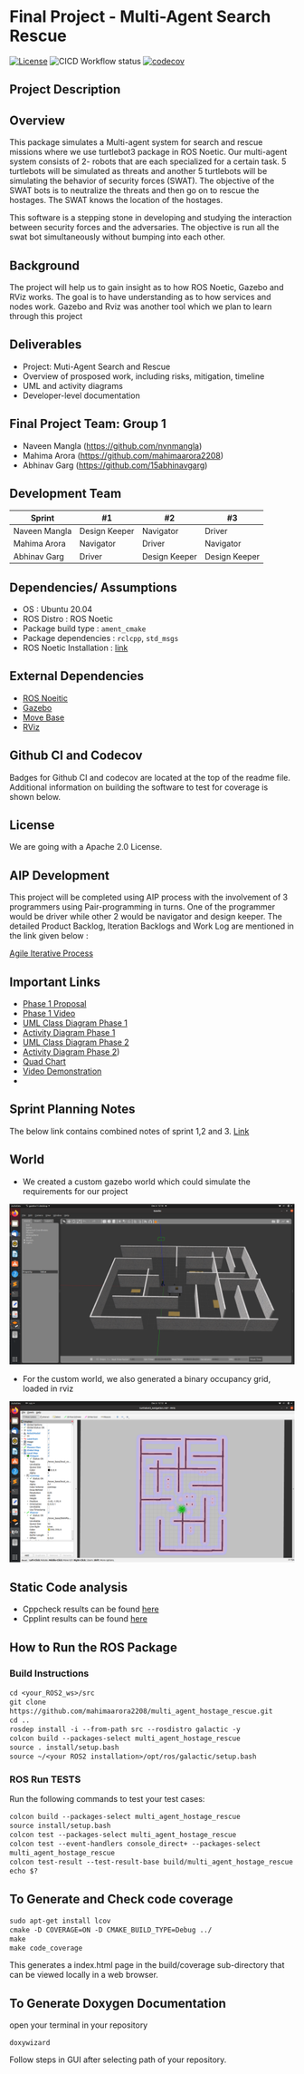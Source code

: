 # Final Project - Multi-Agent Search Rescue
[![License](https://img.shields.io/badge/License-Apache%202.0-blue.svg)](https://opensource.org/licenses/Apache-2.0)
![CICD Workflow status](https://github.com/mahimaarora2208/multi_agent_hostage_rescue/actions/workflows/build_and_coveralls.yml/badge.svg)
[![codecov](https://codecov.io/gh/mahimaarora2208/my-ros2-codecov-exp/branch/main/graph/badge.svg?token=AEULJJEMWV)](https://codecov.io/gh/mahimaarora2208/multi_agent_hostage_rescue)

## Project Description 
## Overview
This package simulates a Multi-agent system for search and rescue missions where we use turtlebot3 package in ROS Noetic. Our multi-agent system consists of 2- robots that are each specialized for a certain task. 5 turtlebots will be simulated as threats and another 5 turtlebots will be simulating the behavior of security forces (SWAT). The objective of the SWAT bots is to neutralize the threats and then go on to rescue the hostages. The SWAT knows the location of the hostages.

This software is a stepping stone in developing and studying the interaction between security forces and the adversaries. The objective is run all the swat bot simultaneously without bumping into each other.

## Background
The project will help us to gain insight as to how ROS Noetic, Gazebo and RViz works. The goal is to have understanding as to how services and nodes work. Gazebo and Rviz was another tool which we plan to learn through this project

## Deliverables
* Project: Muti-Agent Search and Rescue
* Overview of prosposed work, including risks, mitigation, timeline
* UML and activity diagrams
* Developer-level documentation
## Final Project Team: Group 1

 - Naveen Mangla (https://github.com/nvnmangla)
 - Mahima Arora  (https://github.com/mahimaarora2208)
 - Abhinav Garg  (https://github.com/15abhinavgarg)

## Development Team

Sprint | #1 | #2 | #3 |
--- | --- | --- | ---
Naveen Mangla | Design Keeper | Navigator | Driver
Mahima Arora | Navigator | Driver | Navigator
Abhinav Garg | Driver | Design Keeper | Design Keeper  

## Dependencies/ Assumptions

- OS : Ubuntu 20.04 
- ROS Distro : ROS Noetic
- Package build type : ```ament_cmake ```
- Package dependencies : ```rclcpp```, ```std_msgs``` 
- ROS Noetic Installation : [link](http://wiki.ros.org/noetic)

## External Dependencies

- [ROS Noeitic](http://wiki.ros.org/noetic)
- [Gazebo](http://gazebosim.org/)
- [Move Base](http://wiki.ros.org/move_base)
- [RViz](http://wiki.ros.org/rviz)


## Github CI and Codecov

Badges for Github CI and codecov are located at the top of the readme file. 
Additional information on building the software to test for coverage is shown below. 

## License
We are going with a Apache 2.0 License.

## AIP Development

This project will be completed using AIP process with the involvement of 3 programmers using Pair-programming in turns. One of the programmer would be driver while other 2 would be navigator and design keeper. The detailed Product Backlog, Iteration Backlogs and Work Log are mentioned in the link given below :

[Agile Iterative Process](https://docs.google.com/spreadsheets/d/1mDrRoUfZzBNDNiOhypIE3cQk9wSGpyxWhO2YZYkp0Ic/edit?usp=sharing)

## Important Links
   * [Phase 1 Proposal](https://drive.google.com/file/d/1Q7Ae7BqAT_y9z2TzFeA78kWwCRC0aNpY/view?usp=share_link)
   * [Phase 1 Video](https://drive.google.com/file/d/1j9FvWYJ_o5ee0BTNtfcTjndG6ISZVPU-/view)
   * [UML Class Diagram Phase 1](https://drive.google.com/file/d/1heAoCuE7eX8_rLSVcIel38kI9LPRAprV/view?usp=share_link)
   * [Activity Diagram Phase 1](https://drive.google.com/file/d/1A6i3RmnGnbHXjkOn1xPDj8RQZXLSRa0C/view?usp=share_link)
   * [UML Class Diagram Phase 2](#generating-documentation)
   * [Activity Diagram Phase 2](https://drive.google.com/file/d/1A6i3RmnGnbHXjkOn1xPDj8RQZXLSRa0C/view?usp=share_link))
   * [Quad Chart](https://drive.google.com/file/d/1Q7Ae7BqAT_y9z2TzFeA78kWwCRC0aNpY/view?usp=share_link)
   * [Video Demonstration](#uml-class-diagram)
   * [](#known-issues)

## Sprint Planning Notes
The below link contains combined notes of sprint 1,2 and 3.
[Link](https://docs.google.com/document/d/11oySgE_zwOvXpFovoRmgSecJl7ENY24lKy-PxDtwdi0/edit?usp=sharing)

## World
* We created a custom gazebo world which could simulate the requirements for our project

![image](https://github.com/mjoshi07/project_finder/blob/dev_phase2/data/gazebo_world.png)
* For the custom world, we also generated a binary occupancy grid, loaded in rviz

![image](https://github.com/mjoshi07/project_finder/blob/dev_phase2/data/rviz_map.png)


## Static Code analysis
* Cppcheck results can be found [here](https://github.com/mjoshi07/project_finder/blob/dev_phase2/results/cppcheck.txt)
* Cpplint results can be found [here](https://github.com/mjoshi07/project_finder/blob/dev_phase2/results/cpplint.txt)
## How to Run the ROS Package
### Build Instructions
```
cd <your_ROS2_ws>/src
git clone https://github.com/mahimaarora2208/multi_agent_hostage_rescue.git
cd ..   
rosdep install -i --from-path src --rosdistro galactic -y
colcon build --packages-select multi_agent_hostage_rescue
source . install/setup.bash
source ~/<your ROS2 installation>/opt/ros/galactic/setup.bash
```

### ROS Run TESTS
Run the following commands to test your test cases:
```
colcon build --packages-select multi_agent_hostage_rescue
source install/setup.bash
colcon test --packages-select multi_agent_hostage_rescue
colcon test --event-handlers console_direct+ --packages-select multi_agent_hostage_rescue 
colcon test-result --test-result-base build/multi_agent_hostage_rescue
echo $?
```

## To Generate and Check code coverage
```
sudo apt-get install lcov
cmake -D COVERAGE=ON -D CMAKE_BUILD_TYPE=Debug ../
make
make code_coverage
```
This generates a index.html page in the build/coverage sub-directory that can be viewed locally in a web browser.

## To Generate Doxygen Documentation
open your terminal in your repository
```
doxywizard
```
Follow steps in GUI after selecting path of your repository.